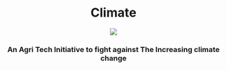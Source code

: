 <h1 align="center">Climate</h1>

<p align="center">
  <img src="ezgif.com-gif-maker (1).gif" />
</p>

<h3 align="center">An Agri Tech Initiative to fight against The Increasing climate change
</h3>
